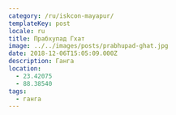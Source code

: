 ```yaml
---
category: /ru/iskcon-mayapur/
templateKey: post
locale: ru
title: Прабхупад Гхат
image: ../../images/posts/prabhupad-ghat.jpg
date: 2018-12-06T15:05:09.000Z
description: Ганга
location:
  - 23.42075
  - 88.38540
tags:
  - ганга
---
```


<tbd locale="ru" url="https://docs.google.com/document/d/1SVZs-ZzoYWhJVpxIcqQC7BXaJnwr1wVa9hi_BwaaUec/edit#heading=h.adtdsp98bprv"></tbd>
